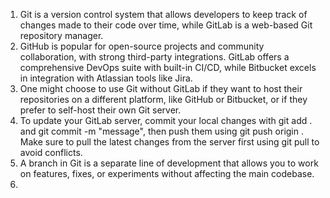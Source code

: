 1. Git is a version control system that allows developers to keep track of changes made to their code over time, while GitLab is a web-based Git repository manager. 
2. GitHub is popular for open-source projects and community collaboration, with strong third-party integrations. GitLab offers a comprehensive DevOps suite with built-in CI/CD, while Bitbucket excels in integration with Atlassian tools like Jira.
3. One might choose to use Git without GitLab if they want to host their repositories on a different platform, like GitHub or Bitbucket, or if they prefer to self-host their own Git server.
4. To update your GitLab server, commit your local changes with git add . and git commit -m "message", then push them using git push origin <branch>. Make sure to pull the latest changes from the server first using git pull to avoid conflicts.
5. A branch in Git is a separate line of development that allows you to work on features, fixes, or experiments without affecting the main codebase.
6. 